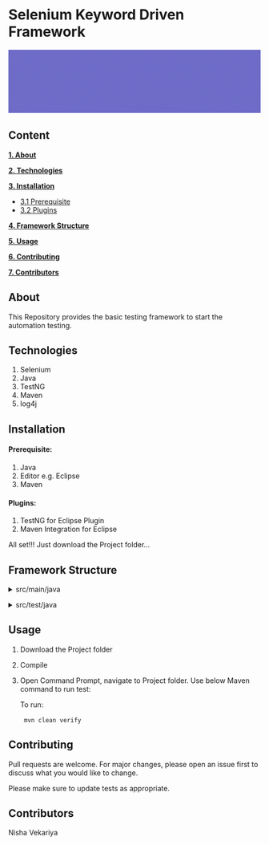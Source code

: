 # Selenium Keyword Driven Framework
![Selenium Datadriven Framework](https://github.com/NisVek-Automation/NisVek-Automation/blob/main/JavaKeywordDriven.gif)

## Content
**[1. About](#about)**

**[2. Technologies](#technologies)**

**[3. Installation](#installation)**
  
  * [3.1 Prerequisite](#prerequisite)
  * [3.2 Plugins](#plugins)
  
**[4. Framework Structure](#framework-structure)**

**[5. Usage](#usage)**

**[6. Contributing](#contributing)**

**[7. Contributors](#contributors)**

  
## About
This Repository provides the basic testing framework to start the automation testing.


## Technologies
1. Selenium
2. Java
3. TestNG
4. Maven
5. log4j

## Installation

#### Prerequisite:

1. Java
2. Editor e.g. Eclipse
3. Maven

#### Plugins:

1. TestNG for Eclipse Plugin
2. Maven Integration for Eclipse

All set!!! Just download the Project folder...

## Framework Structure

<p>
<details><summary>src/main/java</summary><br>
  
<h3>src/main/java/nisha/config</h3>
  
| Files     | Description |
| ---         | ---       |
| Keywords | This class contains all the keywords which required for testing         |


<h3>src/main/java/nisha/enums</h3>
  
| Files     | Description |
| ---         | ---       |
| OperatingSystems |  Represents Operating System enum        |
| Browsers     | Represents Browsers enum  |
  
<h3>src/main/java/nisha/resources</h3>
  
| Files     | Description |
| ---         | ---       |
| log4jproperties |  Properties for log4j         |
| TestCaseData.xlsx     |  Data driven testing data for each testcases  |
| TestSuite.xlsx    |  Suite setting with testcase detailed steps for that suite  |
  
  
<h3>src/main/java/nisha/utilities</h3>
  
| Files     | Description |
| ---         | ---       |
| ConstantHelper    | Represents Project and framework specific property/constant values  |
| ExcelSheetHelper | Represents the excelsheet functionality helper class         |
| LoggerHelper    | Represents the Logger functionality helper class   |
| ReadObjectHelper    | Represents the excelsheet functionality helper class    |
| ReportHelper     | This class helps to write the execution report   |
  
</details>
</p>

<p>
<details><summary>src/test/java</summary><br>
    This package contains all the application under testcases.
  
  <h3>src/test/java/TestCases</h3>
  
| Files     | Description |
| ---         | ---       |
| BaseTest |  Represent TestCases Parent class        |
| LoginProcess     |  Represent TestCases for Login process.  |
| SearchProcess    |  Represent TestCases for search process  |
</details>
</p>



	
## Usage

1. Download the Project folder

2. Compile

3. Open Command Prompt, navigate to Project folder. Use below Maven command to run test:

	To run:
	
		mvn clean verify

## Contributing

Pull requests are welcome. For major changes, please open an issue first to discuss what you would like to change.

Please make sure to update tests as appropriate.

## Contributors

Nisha Vekariya
